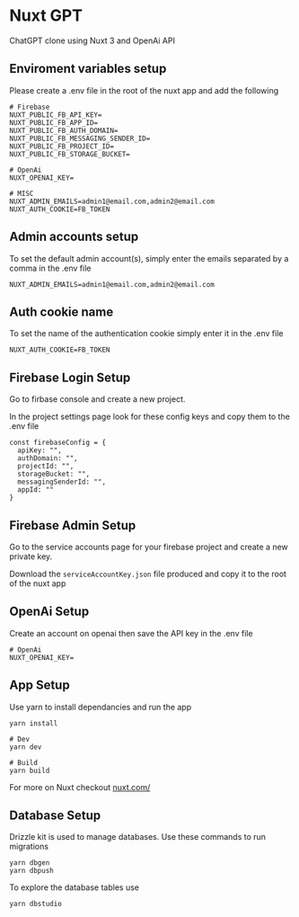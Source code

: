 # Nuxt GPT
ChatGPT clone using Nuxt 3 and OpenAi API

## Enviroment variables setup

Please create a .env file in the root of the nuxt app and add the following

```
# Firebase
NUXT_PUBLIC_FB_API_KEY=
NUXT_PUBLIC_FB_APP_ID=
NUXT_PUBLIC_FB_AUTH_DOMAIN=
NUXT_PUBLIC_FB_MESSAGING_SENDER_ID=
NUXT_PUBLIC_FB_PROJECT_ID=
NUXT_PUBLIC_FB_STORAGE_BUCKET=

# OpenAi
NUXT_OPENAI_KEY=

# MISC
NUXT_ADMIN_EMAILS=admin1@email.com,admin2@email.com
NUXT_AUTH_COOKIE=FB_TOKEN
```

## Admin accounts setup
To set the default admin account(s), simply enter the emails separated by a comma in the .env file

```
NUXT_ADMIN_EMAILS=admin1@email.com,admin2@email.com
```

## Auth cookie name
To set the name of the authentication cookie simply enter it in the .env file

```
NUXT_AUTH_COOKIE=FB_TOKEN
```

## Firebase Login Setup

Go to firbase console and create a new project.

In the project settings page look for these config keys and copy them to the .env file

```
const firebaseConfig = {
  apiKey: "",
  authDomain: "",
  projectId: "",
  storageBucket: "",
  messagingSenderId: "",
  appId: ""
}
```

## Firebase Admin Setup

Go to the service accounts page for your firebase project and create a new private key.

Download the `serviceAccountKey.json` file produced and copy it to the root of the nuxt app

## OpenAi Setup

Create an account on openai then save the API key in the .env file

```
# OpenAi
NUXT_OPENAI_KEY=
```

## App Setup

Use yarn to install dependancies and run the app

```
yarn install

# Dev
yarn dev

# Build
yarn build
```

For more on Nuxt checkout [nuxt.com/](https://nuxt.com/)

## Database Setup

Drizzle kit is used to manage databases. Use these commands to run migrations

```
yarn dbgen
yarn dbpush
```

To explore the database tables use

```
yarn dbstudio
```